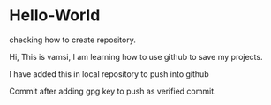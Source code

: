 # Hello-World
checking how to create repository.

Hi,
This is vamsi, I am learning how to use github to save my projects.


I have added this in local repository to push into github

Commit after adding gpg key to push as verified commit.